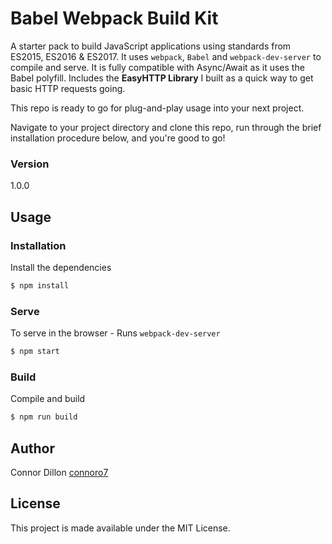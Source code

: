 # Babel Webpack Build Kit

A starter pack to build JavaScript applications using standards from ES2015, ES2016 & ES2017. It uses `webpack`, `Babel` and `webpack-dev-server` to compile and serve. It is fully compatible with Async/Await as it uses the Babel polyfill. Includes the **EasyHTTP Library** I built as a quick way to get basic HTTP requests going.

This repo is ready to go for plug-and-play usage into your next project.

Navigate to your project directory and clone this repo, run through the brief installation procedure below, and you're good to go!

### Version

1.0.0

## Usage

### Installation

Install the dependencies

```bash
$ npm install
```

### Serve

To serve in the browser - Runs `webpack-dev-server`

```bash
$ npm start
```

### Build

Compile and build

```bash
$ npm run build
```

## Author

Connor Dillon
[connoro7](https://github.com/connoro7)

## License

This project is made available under the MIT License.
